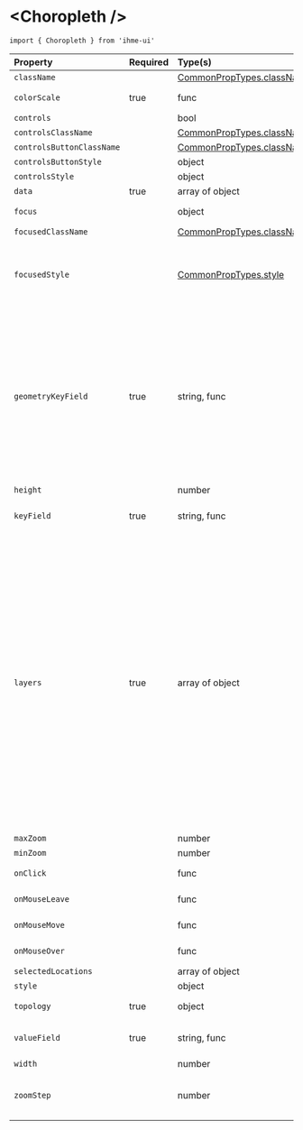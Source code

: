 \<Choropleth />
=====================
`import { Choropleth } from 'ihme-ui'`


Property | Required | Type(s) | Defaults | Description
:---    |:---      |:---     |:---      |:---       
`className` |  | [CommonPropTypes.className](https://github.com/ihmeuw/ihme-ui/blob/master/src/utils/props.js#L11) |  | className applied to outermost div
`colorScale` | true | func |  | accepts value of `keyfield` (str), returns stroke color for line (str)
`controls` |  | bool | false | show zoom controls
`controlsClassName` |  | [CommonPropTypes.className](https://github.com/ihmeuw/ihme-ui/blob/master/src/utils/props.js#L11) |  | className applied to controls container div
`controlsButtonClassName` |  | [CommonPropTypes.className](https://github.com/ihmeuw/ihme-ui/blob/master/src/utils/props.js#L11) |  | className applied to controls buttons
`controlsButtonStyle` |  | object |  | inline styles to apply to controls buttons
`controlsStyle` |  | object |  | inline styles to apply to outermost div
`data` | true | array of object |  | array of datum objects
`focus` |  | object |  | The datum object corresponding to the `<Path />` currently focused.
`focusedClassName` |  | [CommonPropTypes.className](https://github.com/ihmeuw/ihme-ui/blob/master/src/utils/props.js#L11) |  | className applied if `<Path />` has focus.
`focusedStyle` |  | [CommonPropTypes.style](https://github.com/ihmeuw/ihme-ui/blob/master/src/utils/props.js#L16) |  | inline styles applied to focused `<Path />`<br />If an object, spread into inline styles.<br />If a function, passed underlying datum corresponding to its `<Path />`,<br />and return value is spread into inline styles;<br />signature: (datum) => obj
`geometryKeyField` | true | string, func |  | uniquely identifying field of geometry objects;<br />if a function, will be called with the geometry object as first parameter<br />N.B.: the resolved value of this prop should match the resolved value of `props.keyField`<br />e.g., if data objects are of the following shape: { location_id: <number>, mean: <number> }<br />and if features within topojson are of the following shape: { type: <string>, properties: { location_id: <number> }, arcs: <array> }<br />`keyField` may be one of the following: 'location_id', or (datum) => datum.location_id<br />`geometryKeyField` may be one of the following: 'location_id' or (feature) => feature.properties.location_id
`height` |  | number | 400 | pixel height of containing element
`keyField` | true | string, func |  | unique key of datum;<br />if a function, will be called with the datum object as first parameter
`layers` | true | array of object | [] | layers of topojson to include<br />layer description: {Object}<br /> - `className`: className applied to layer<br /> - `filterFn`: optional function to filter mesh grid, passed adjacent geometries<br />     refer to [https://github.com/mbostock/topojson/wiki/API-Reference#mesh](https://github.com/mbostock/topojson/wiki/API-Reference#mesh)<br /> - `name`: (Required) along with layer.type, will be part of the `key` of the layer; therefore, `${layer.type}-${layer.name}` needs to be unique<br /> - `object`: (Required) name corresponding to key within topojson objects collection<br /> - `selectedClassName`: className applied to selected paths<br /> - `selectedStyle`: inline styles applied to selected paths<br />     func: (feature) => style object<br /> - `style`: inline styles applied to layer<br />     func: (feature) => style object<br /> - `type`: (Required) whether the layer should be a feature collection or mesh grid<br />     one of: "feature", "mesh"<br /> - `visible`: whether or not to render layer
`maxZoom` |  | number | Infinity | max allowable zoom factor; 1 === fit bounds
`minZoom` |  | number | 0 | min allowable zoom factor; 1 === fit bounds
`onClick` |  | func |  | passed to each path;<br />signature: (SyntheticEvent, datum, Path) => {...}
`onMouseLeave` |  | func |  | passed to each path;<br />signature: (SyntheticEvent, datum, Path) => {...}
`onMouseMove` |  | func |  | passed to each path;<br />signature: (SyntheticEvent, datum, Path) => {...}
`onMouseOver` |  | func |  | passed to each path;<br />signature: (SyntheticEvent, datum, Path) => {...}
`selectedLocations` |  | array of object | [] | array of selected location objects
`style` |  | object |  | inline styles applied outermost div
`topology` | true | object |  | full topojson object<br />for more information, see the [topojson wiki](https://github.com/topojson/topojson/wiki)
`valueField` | true | string, func |  | key of datum that holds the value to display (e.g., 'mean')<br />if a function, signature: (data, feature) => value
`width` |  | number | 600 | pixel width of containing element
`zoomStep` |  | number | 1.1 | amount to zoom in/out from zoom controls.<br />current zoom scale is multiplied by prop value.<br />e.g. 1.1 is equal to 10% steps, 2.0 is equal to 100% steps

